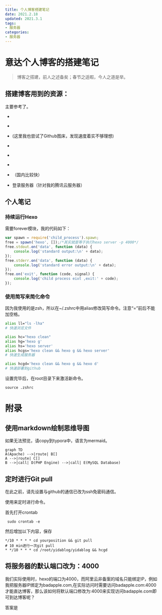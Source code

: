 ```yaml
---
title: 个人博客搭建笔记
date: 2021.2.18
updated: 2021.3.1
tags: 
- 服务器
categories:
- 服务器
---
```




# 意达个人博客的搭建笔记

> 博客之搭建，前人之述备矣；春节之适暇，今人之道是举。




## 搭建博客用到的资源：
主要参考了[](https://github.com/DF-Master/yidablog)。

- [](http://xstarcd.github.io/wiki/vim/vim-copy-paste.html)

- [](www.iconfinder.com)

- [](https://www.jianshu.com/p/a1e2cf01e05f)(这里我也尝试了Github图床，发现速度着实不够理想)

- [](https://www.geek-share.com/detail/2763305440.html)

- [](https://mh.cli.im/)

- [](https://blog.techbridge.cc/2018/01/17/learning-programming-and-coding-with-python-git-and-github-tutorial/)

- [](https://blog.csdn.net/weixin_41010198/article/details/109166815)（国内比较快）

- [](https://blog.csdn.net/qq_43178138/article/details/110100872)登录服务器（针对我的腾讯云服务器）

## 个人笔记

### 持续运行Hexo

[](http://wiki.lonelyor.org/15655136450838.html)需要forever模块，我的代码如下：

```js
var spawn = require('child_process').spawn;
free = spawn('hexo', []);/*其实就是等于执行hexo server -p 4000*/
free.stdout.on('data', function (data) {
	console.log('standard output:\n' + data);
});
free.stderr.on('data', function (data) { 
	console.log('standard error output:\n' + data);
});
free.on('exit', function (code, signal) {
	console.log('child process eixt ,exit:' + code);
});

```

### 使用简写来简化命令

因为我使用的是zsh，所以在~/.zshrc中用alias修改简写命令。注意“=”前后不能加空格。

```sh
alias ll="ls -lha"
# 快速浏览文件

alias hc="hexo clean"
alias hg='hexo g'                          
alias hs='hexo server'
alias hcgs='hexo clean && hexo g && hexo server'
# 快速生成服务器

alias hcgd='hexo clean && hexo g && hexo d'
# 快速部署到github
```

设置完毕后，在root目录下来激活新命令。

```shell
source .zshrc
```


# 附录
## 使用markdown绘制思维导图

如果无法预览，请copy到typora中，语言为mermaid。
```mermaid
graph TD
A(Apache) -->|route| B[]
A -->|route| C[]
B -->|call| D(PHP Engine) -->|call| E(MySQL Database)
```

## 定时进行Git pull

在此之前，请先设置与github的通信已改为ssh免密码通信。

使用[](https://blog.gtwang.org/linux/linux-crontab-cron-job-tutorial-and-examples/)来定时进行命令。



首先打开crontab



```shell
 sudo crontab -e
```



然后增加以下内容，保存



```shell
*/10 * * * * cd yourposition && git pull
# 10 min进行一次git pull
* */10 * * * cd /root/yidablog/yidablog && hcgd
```


## 将服务器的默认端口改为：4000

我们实际使用时，hexo的端口为4000，而阿里云非备案的域名只能绑定IP，例如我把服务器IP绑定为badapple.com,在实际访问时需要访问badapple.com:4000才能直达博客，那么该如何将默认端口修改为:4000来实现访问badapple.com即可到达博客呢？

答案是[](https://www.huaweicloud.com/articles/1c24a9b2ed321c7594afff0d8361e1fc.html)

